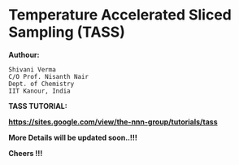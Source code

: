
# Temperature Accelerated Sliced Sampling (TASS)

**Authour:**

    Shivani Verma
    C/O Prof. Nisanth Nair
    Dept. of Chemistry
    IIT Kanour, India
                     
**TASS TUTORIAL:**


**https://sites.google.com/view/the-nnn-group/tutorials/tass**
    
 
 **More Details will be updated soon..!!!**
 
 **Cheers !!!**
 
